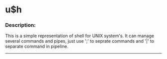 u$h
=============================

### Description:
This is a simple representation of shell for UNIX system's. It can manage several commands and pipes, just use ';' to seprate commands and '|' to separate command in pipeline.

-----------
